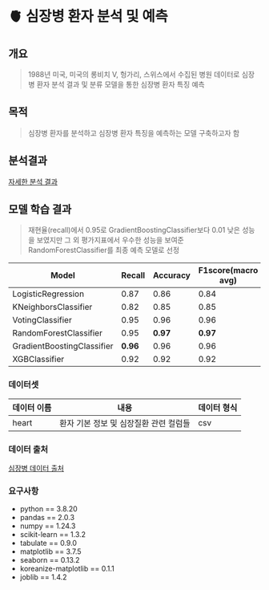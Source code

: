 # 🫀 심장병 환자 분석 및 예측
## 개요
> 1988년 미국, 미국의 롱비치 V, 헝가리, 스위스에서 수집된 병원 데이터로 심장병 환자 분석 결과 및 분류 모델을 통한 심장병 환자 특징 예측

## 목적
> 심장병 환자를 분석하고 심장병 환자 특징을 예측하는 모델 구축하고자 함

## 분석결과
[자세한 분석 결과](https://palm-moon-278.notion.site/1a598ff52a01805d8b7ccc38dd3ab004?pvs=4)

## 모델 학습 결과
> 재현율(recall)에서 0.95로 GradientBoostingClassifier보다 0.01 낮은 성능을 보였지만 그 외 평가지표에서 우수한 성능을 보여준
> RandomForestClassifier를 최종 예측 모델로 선정


|Model|Recall|Accuracy|F1score(macro avg)|AUC|
|---|---|---|---|---|
|LogisticRegression|0.87|0.86|0.84|0.9262|
|KNeighborsClassifier|0.82|0.85|0.85|0.9529|
|VotingClassifier|0.95|0.96|0.96|0.9948|
|RandomForestClassifier|0.95|**0.97**|**0.97**|**0.9968**|
|GradientBoostingClassifier|**0.96**|0.96|0.96|0.9946|
|XGBClassifier|0.92|0.92|0.92|0.9844|

### 데이터셋
|데이터 이름|내용|데이터 형식|
|---|---|---|
|heart|환자 기본 정보 및 심장질환 관련 컬럼들|csv|
### 데이터 출처
[심장병 데이터 출처](https://www.kaggle.com/datasets/johnsmith88/heart-disease-dataset/data)

### 요구사항
* python == 3.8.20
* pandas == 2.0.3
* numpy == 1.24.3
* scikit-learn == 1.3.2
* tabulate == 0.9.0
* matplotlib == 3.7.5
* seaborn == 0.13.2
* koreanize-matplotlib == 0.1.1
* joblib == 1.4.2
